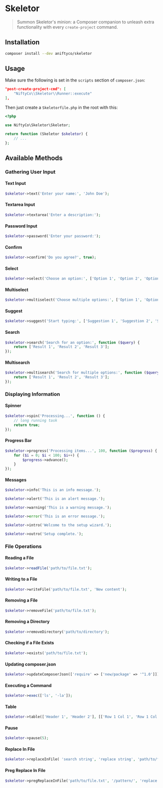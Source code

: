 # Skeletor

> Summon Skeletor's minion: a Composer companion to unleash extra functionality with every `create-project` command.

## Installation

```sh
composer install --dev aniftyco/skeletor
```

## Usage

Make sure the following is set in the `scripts` section of `composer.json`:

```json
"post-create-project-cmd": [
    "NiftyCo\\Skeletor\\Runner::execute"
],
```

Then just create a `Skeletorfile.php` in the root with this:

```php
<?php

use NiftyCo\Skeletor\Skeletor;

return function (Skeletor $skeletor) {
    // ...
};
```

## Available Methods

### Gathering User Input

#### Text Input

```php
$skeletor->text('Enter your name:', 'John Doe');
```

#### Textarea Input

```php
$skeletor->textarea('Enter a description:');
```

#### Password Input

```php
$skeletor->password('Enter your password:');
```

#### Confirm

```php
$skeletor->confirm('Do you agree?', true);
```

#### Select

```php
$skeletor->select('Choose an option:', ['Option 1', 'Option 2', 'Option 3']);
```

#### Multiselect

```php
$skeletor->multiselect('Choose multiple options:', ['Option 1', 'Option 2', 'Option 3']);
```

#### Suggest

```php
$skeletor->suggest('Start typing:', ['Suggestion 1', 'Suggestion 2', 'Suggestion 3']);
```

#### Search

```php
$skeletor->search('Search for an option:', function ($query) {
    return ['Result 1', 'Result 2', 'Result 3'];
});
```

#### Multisearch

```php
$skeletor->multisearch('Search for multiple options:', function ($query) {
    return ['Result 1', 'Result 2', 'Result 3'];
});
```

### Displaying Information

#### Spinner

```php
$skeletor->spin('Processing...', function () {
    // long running task
    return true;
});
```

#### Progress Bar

```php
$skeletor->progress('Processing items...', 100, function ($progress) {
    for ($i = 0; $i < 100; $i++) {
        $progress->advance();
    }
});
```

#### Messages

```php
$skeletor->info('This is an info message.');

$skeletor->alert('This is an alert message.');

$skeletor->warning('This is a warning message.');

$skeletor->error('This is an error message.');

$skeletor->intro('Welcome to the setup wizard.');

$skeletor->outro('Setup complete.');
```

### File Operations

#### Reading a File

```php
$skeletor->readFile('path/to/file.txt');
```

#### Writing to a File

```php
$skeletor->writeFile('path/to/file.txt', 'New content');
```

#### Removing a File

```php
$skeletor->removeFile('path/to/file.txt');
```

#### Removing a Directory

```php
$skeletor->removeDirectory('path/to/directory');
```

#### Checking if a File Exists

```php
$skeletor->exists('path/to/file.txt');
```

#### Updating composer.json

```php
$skeletor->updateComposerJson(['require' => ['new/package' => '^1.0']]);
```

#### Executing a Command

```php
$skeletor->exec(['ls', '-la']);
```

#### Table

```php
$skeletor->table(['Header 1', 'Header 2'], [['Row 1 Col 1', 'Row 1 Col 2'], ['Row 2 Col 1', 'Row 2 Col 2']]);
```

#### Pause

```php
$skeletor->pause(5);
```

#### Replace In File

```php
$skeletor->replaceInFile( 'search string', 'replace string', 'path/to/file.txt')
```

#### Preg Replace In File

```php
$skeletor->pregReplaceInFile('path/to/file.txt', '/pattern/', 'replace string');
```
